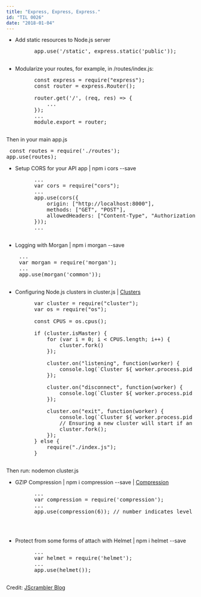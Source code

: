 ```yaml
---
title: "Express, Express, Express."
id: "TIL 0026"
date: "2018-01-04"
---
```


* Add static resources to Node.js server
    <pre>
        app.use('/static', express.static('public'));
    </pre>
* Modularize your routes, for example, in /routes/index.js:
    <pre>
        const express = require("express");
        const router = express.Router();

        router.get('/', (req, res) => {
            ...
        });
        ...
        module.export = router;
    </pre>
Then in your main app.js
    <pre>
        const routes = require('./routes');
        app.use(routes);
    </pre>

* Setup CORS for your API app | npm i cors --save
    <pre>
        ...
        var cors = require("cors");
        ...
        app.use(cors({
            origin: ["http://localhost:8000"],
            methods: ["GET", "POST"],
            allowedHeaders: ["Content-Type", "Authorization"]
        }));
        ...
    </pre>

* Logging with Morgan | npm i morgan --save
<pre>
    ...
    var morgan = require('morgan');
    ...
    app.use(morgan('common'));

</pre>

* Configuring Node.js clusters in cluster.js | [Clusters](https://nodejs.org/dist/latest-v4.x/docs/api/cluster.html)
    <pre>
        var cluster = require("cluster");
        var os = require("os");
        
        const CPUS = os.cpus();
        
        if (cluster.isMaster) {
            for (var i = 0; i < CPUS.length; i++) { 
                cluster.fork() 
            });
            
            cluster.on("listening", function(worker) {
                console.log(`Cluster ${ worker.process.pid } connected`);
            });
        
            cluster.on("disconnect", function(worker) {
                console.log(`Cluster ${ worker.process.pid } disconnected`);
            });

            cluster.on("exit", function(worker) {
                console.log(`Cluster ${ worker.process.pid } is dead`);
                // Ensuring a new cluster will start if an old one dies
                cluster.fork();
            });
        } else {
            require("./index.js");
        }
    </pre>
Then run: nodemon cluster.js 

* GZIP Compression | npm i compression --save | [Compression](http://expressjs.com/en/advanced/best-practice-performance.html#use-gzip-compression)
    <pre>
        ...
        var compression = require('compression');
        ...
        app.use(compression(6)); // number indicates level of compression
    </pre>
    <br/>
    
* Protect from some forms of attach with Helmet | npm i helmet --save
    <pre>
        ...
        var helmet = require('helmet');
        ...
        app.use(helmet());
    </pre>

Credit: [JScrambler Blog](https://medium.com/@Jscrambler/setting-up-5-useful-middlewares-for-an-express-api-640039cc6708)

